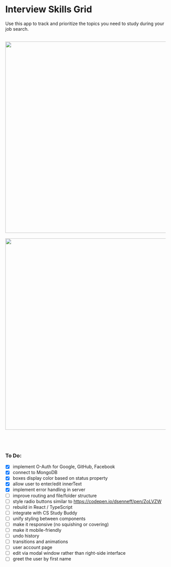# Interview Skills Grid
Use this app to track and prioritize the topics you need to study during your job search.
<br><br>

<p align="center">
  <img src="https://github.com/relandboyle/interview-skills-grid/blob/7d29c73e4d37fffcacb758bd1f924a81e1bd5bbe/images/2022-01-30_032553.png" width="600px">
  <br><br>
  <img src="https://github.com/relandboyle/interview-skills-grid/blob/7d29c73e4d37fffcacb758bd1f924a81e1bd5bbe/images/2022-01-30_032649.png" width="600px">
</p>
<br><br>

### To Do:

- [x] implement O-Auth for Google, GitHub, Facebook
- [x] connect to MongoDB
- [x] boxes display color based on status property
- [x] allow user to enter/edit innerText
- [x] implement error handling in server
- [ ] improve routing and file/folder structure
- [ ] style radio buttons similar to https://codepen.io/dsenneff/pen/ZoLVZW
- [ ] rebuild in React / TypeScript
- [ ] integrate with CS Study Buddy
- [ ] unify styling between components
- [ ] make it responsive (no squishing or covering)
- [ ] make it mobile-friendly
- [ ] undo history
- [ ] transitions and animations
- [ ] user account page
- [ ] edit via modal window rather than right-side interface
- [ ] greet the user by first name
